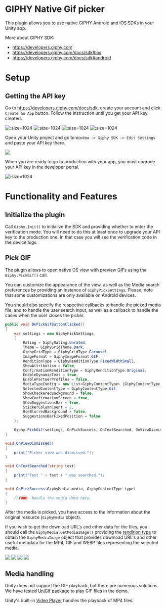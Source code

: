 # GIPHY Native Gif picker

This plugin allows you to use native GIPHY Android and iOS SDKs in your Unity app.

More about GIPHY SDK:
* https://developers.giphy.com
* https://developers.giphy.com/docs/sdk#ios
* https://developers.giphy.com/docs/sdk#android

# Setup

## Getting the API key

Go to https://developers.giphy.com/docs/sdk, create your account and click `Create an App` button. Follow the instruction until you get your API key created.

![](/images/giphy/api_key_1.png ':size=1024')
![](/images/giphy/api_key_2.png ':size=1024')
![](/images/giphy/api_key_3.png ':size=1024')
![](/images/giphy/api_key_4.png ':size=1024')

Open your Unity project and go to `Window -> Giphy SDK -> Edit Settings` and paste your API key there.

![](/images/giphy/api_key_unity.png)

When you are ready to go to production with your app, you must upgrade your API key in the developer portal.

![](/images/giphy/api_key_upgrade_prod.png ':size=1024')

# Functionality and Features

## Initialize the plugin

Call `Giphy.Init()` to initialize the SDK and providing whether to enter the verification mode. You will need to do this at least once to upgrade your API key to the production one. In that case you will see the verification code in the device logs.

## Pick GIF

The plugin allows to open native OS view with preview GIFs using the `Giphy.PickGif()` call.

You can customize the appearance of the view, as well as the Media search preferences by providing an instance of `GiphyPickSettings`. Please, note that some customizations are only available on Android devices.

You should also specify the respective callbacks to handle the picked media file, and to handle the user search input, as well as a callback to handle the cases when the user closes the picker.

```csharp
public void OnPickGifButtonClicked()
{
    var settings = new GiphyPickSettings
    {
        Rating = GiphyRating.Unrated,
        Theme = GiphyGridTheme.Dark,
        GiphyGridType = GiphyGridType.Carousel,
        ImageFormat = GiphyImageFormat.GIF,
        RenditionType = GiphyRenditionType.FixedWidthSmall,
        ShowAttribution = false,
        ConfirmationRenditionType = GiphyRenditionType.Original,
        EnableDynamicText = true,
        EnablePartnerProfiles = false,
        MediaTypeConfig = new List<GiphyContentType> {GiphyContentType.Gif},
        SelectedContentType = GiphyContentType.Gif,
        ShowCheckeredBackground = false,
        ShowConfirmationScreen = true,
        ShowSuggestionsBar = true,
        StickerColumnCount = 2,
        UseBlurredBackground = false,
        SuggestionsBarFixedPosition = false
    };

    Giphy.PickGif(settings, OnPickSuccess, OnTextSearched, OnViewDismissed);
}

void OnViewDismissed()
{
    print("Picker view was dismissed.");
}

void OnTextSearched(string text)
{
    print("Text " + text + " was searched.");
}

void OnPickSuccess(GiphyMedia media, GiphyContentType type)
{
    //TODO: handle the media data here.
}
```

After the media is picked, you have access to the information about the original resource (`GiphyMedia` object).

If you wish to get the download URL's and other data for the files, you should call the `GiphyMedia.GetMediaImage()` providing the [rendition type](https://developers.giphy.com/docs/optional-settings#rendition-guide) to obtain the `GiphyMediaImage` object that provides download URL's and other useful metadata for the MP4, GIF and WEBP files representing the selected media.

![](/images/giphy/Giphy0.jpeg)
![](/images/giphy/Giphy1.jpeg)
![](/images/giphy/Giphy2.jpeg)
![](/images/giphy/Giphy3.jpeg)

## Media handling

Unity does not support the GIF playback, but there are numerous solutions. We have tested [UniGif](https://github.com/WestHillApps/UniGif) package to play GIF files in the demo.

Unity's built-in [Video Player](https://docs.unity3d.com/ScriptReference/Video.VideoPlayer.html) handles the playback of MP4 files.

